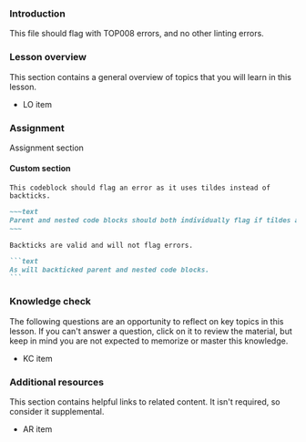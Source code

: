 ### Introduction

This file should flag with TOP008 errors, and no other linting errors.

### Lesson overview

This section contains a general overview of topics that you will learn in this lesson.

- LO item

### Assignment

<div class="lesson-content__panel" markdown="1">

Assignment section

</div>

#### Custom section

~~~text
This codeblock should flag an error as it uses tildes instead of backticks.
~~~

~~~~md
~~~text
Parent and nested code blocks should both individually flag if tildes are used instead of backticks.
~~~
~~~~

```text
Backticks are valid and will not flag errors.
```

````markdown
```text
As will backticked parent and nested code blocks.
```
````

### Knowledge check

The following questions are an opportunity to reflect on key topics in this lesson. If you can't answer a question, click on it to review the material, but keep in mind you are not expected to memorize or master this knowledge.

- KC item

### Additional resources

This section contains helpful links to related content. It isn't required, so consider it supplemental.

- AR item
